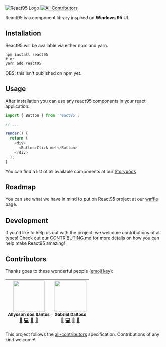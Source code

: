 ![React95 Logo](https://github.com/React95/React95/blob/master/assets/React95-clouds.png)
[![All Contributors](https://img.shields.io/badge/all_contributors-2-orange.svg?style=flat-square)](#contributors)

React95 is a component library inspired on **Windows 95** UI.

## Installation

React95 will be available via either npm and yarn.
```shell
npm install react95
# or
yarn add react95
```

OBS: this isn't published on npm yet.

## Usage

After installation you can use any react95 components in your react application:

```js
import { Button } from 'react95';

// ...

render() {
  return (
    <div>
      <Button>Click me!</Button>
    </div>
  );
}
```

You can find a list of all available components at our [Storybook](https://react95.github.io/React95/)

## Roadmap

You can see what we have in mind to put on React95 project at our [waffle](https://waffle.io/React95/React95) page.

## Development

If you'd like to help us out with the project, we welcome contributions of all types! Check out our [CONTRIBUTING.md](CONTRIBUTING.md) for more details on how you can help make React95 amazing!

## Contributors

Thanks goes to these wonderful people ([emoji key](https://github.com/kentcdodds/all-contributors#emoji-key)):

<!-- ALL-CONTRIBUTORS-LIST:START - Do not remove or modify this section -->
<!-- prettier-ignore -->
| [<img src="https://avatars1.githubusercontent.com/u/13424727?v=4" width="100px;"/><br /><sub><b>Allysson dos Santos</b></sub>](https://allysson.me/)<br />[📖](https://github.com/React95/React95/commits?author=allyssonsantos "Documentation") [💻](https://github.com/React95/React95/commits?author=allyssonsantos "Code") [🤔](#ideas-allyssonsantos "Ideas, Planning, & Feedback") [👀](#review-allyssonsantos "Reviewed Pull Requests") | [<img src="https://avatars0.githubusercontent.com/u/6536985?v=4" width="100px;"/><br /><sub><b>Gabriel Daltoso</b></sub>](https://github.com/ggdaltoso)<br />[📖](https://github.com/React95/React95/commits?author=ggdaltoso "Documentation") [💻](https://github.com/React95/React95/commits?author=ggdaltoso "Code") [🤔](#ideas-ggdaltoso "Ideas, Planning, & Feedback") [👀](#review-ggdaltoso "Reviewed Pull Requests") |
| :---: | :---: |
<!-- ALL-CONTRIBUTORS-LIST:END -->

This project follows the [all-contributors](https://github.com/kentcdodds/all-contributors) specification. Contributions of any kind welcome!